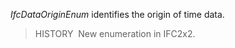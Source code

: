 ﻿_IfcDataOriginEnum_ identifies the origin of time data.

> HISTORY&nbsp; New enumeration in IFC2x2.  
>
